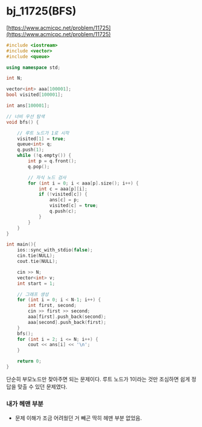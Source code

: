 # bj_11725(BFS)

[https://www.acmicpc.net/problem/11725](https://www.acmicpc.net/problem/11725)

```cpp
#include <iostream>
#include <vector>
#include <queue>

using namespace std;

int N;

vector<int> aaa[100001];
bool visited[100001];

int ans[100001];

// 너비 우선 탐색
void bfs() {

	// 루트 노드가 1로 시작
	visited[1] = true;
	queue<int> q;
	q.push(1);
	while (!q.empty()) {
		int p = q.front();
		q.pop();

		// 자식 노드 검사
		for (int i = 0; i < aaa[p].size(); i++) {
			int c = aaa[p][i];
			if (!visited[c]) {
				ans[c] = p;
				visited[c] = true;
				q.push(c);
			}
		}
	}
}

int main(){
	ios::sync_with_stdio(false);
	cin.tie(NULL);
	cout.tie(NULL);

	cin >> N;
	vector<int> v;
	int start = 1;

	// 그래프 생성
	for (int i = 0; i < N-1; i++) {
		int first, second;
		cin >> first >> second;
		aaa[first].push_back(second);
		aaa[second].push_back(first);
	}
	bfs();
	for (int i = 2; i <= N; i++) {
		cout << ans[i] << '\n';
	}

	return 0;
}
```

단순히 부모노드만 찾아주면 되는 문제이다. 루트 노드가 1이라는 것만 조심하면 쉽게 정답을 맞출 수 있던 문제였다.

### 내가 헤맨 부분

- 문제 이해가 조금 어려웠던 거 빼곤 딱히 헤맨 부분 없었음.